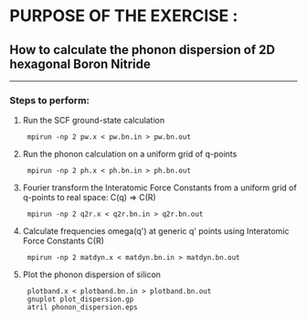 # PURPOSE OF THE EXERCISE :
## How to calculate the phonon dispersion of 2D hexagonal Boron Nitride
------------------------------------------------------------------------

### Steps to perform:

1. Run the SCF ground-state calculation

        mpirun -np 2 pw.x < pw.bn.in > pw.bn.out

2. Run the phonon calculation on a uniform grid of q-points

        mpirun -np 2 ph.x < ph.bn.in > ph.bn.out

3. Fourier transform the Interatomic Force Constants from a uniform grid of q-points to real space: C(q) => C(R)

        mpirun -np 2 q2r.x < q2r.bn.in > q2r.bn.out

4. Calculate frequencies omega(q') at generic q' points using Interatomic Force Constants C(R)

        mpirun -np 2 matdyn.x < matdyn.bn.in > matdyn.bn.out

5. Plot the phonon dispersion of silicon 

        plotband.x < plotband.bn.in > plotband.bn.out
        gnuplot plot_dispersion.gp
        atril phonon_dispersion.eps 
